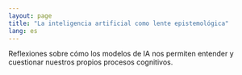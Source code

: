 ```yaml
---
layout: page
title: "La inteligencia artificial como lente epistemológica"
lang: es
---
```

Reflexiones sobre cómo los modelos de IA nos permiten entender y cuestionar nuestros propios procesos cognitivos.
